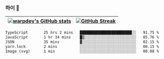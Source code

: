 
### 하이 👋
[![warpdev's GitHub stats](https://github-readme-stats.vercel.app/api?username=warpdev&show_icons=true&theme=vue-dark)](#) |[![GitHub Streak](https://github-readme-streak-stats.herokuapp.com/?user=warpdev&theme=dark)](#)
--- | --- |
<!--START_SECTION:waka-->

```txt
TypeScript       25 hrs 2 mins   ███████████████████████░░   91.75 %
JavaScript       1 hr 34 mins    █▒░░░░░░░░░░░░░░░░░░░░░░░   05.76 %
JSON             35 mins         ▓░░░░░░░░░░░░░░░░░░░░░░░░   02.15 %
yarn.lock        2 mins          ░░░░░░░░░░░░░░░░░░░░░░░░░   00.15 %
Image (svg)      1 min           ░░░░░░░░░░░░░░░░░░░░░░░░░   00.08 %
```

<!--END_SECTION:waka-->

<!--
**warpdev/warpdev** is a ✨ _special_ ✨ repository because its `README.md` (this file) appears on your GitHub profile.

Here are some ideas to get you started:

- 🔭 I’m currently working on ...
- 🌱 I’m currently learning ...
- 👯 I’m looking to collaborate on ...
- 🤔 I’m looking for help with ...
- 💬 Ask me about ...
- 📫 How to reach me: ...
- 😄 Pronouns: ...
- ⚡ Fun fact: ...
-->
